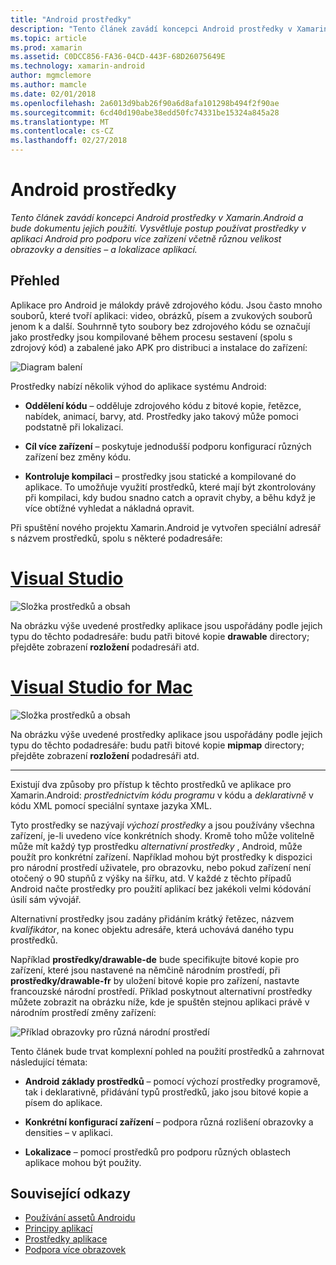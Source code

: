 ```yaml
---
title: "Android prostředky"
description: "Tento článek zavádí koncepci Android prostředky v Xamarin.Android a bude dokumentu jejich použití. Vysvětluje postup používat prostředky v aplikaci Android pro podporu více zařízení včetně různou velikost obrazovky a densities – a lokalizace aplikací."
ms.topic: article
ms.prod: xamarin
ms.assetid: C0DCC856-FA36-04CD-443F-68D26075649E
ms.technology: xamarin-android
author: mgmclemore
ms.author: mamcle
ms.date: 02/01/2018
ms.openlocfilehash: 2a6013d9bab26f90a6d8afa101298b494f2f90ae
ms.sourcegitcommit: 6cd40d190abe38edd50fc74331be15324a845a28
ms.translationtype: MT
ms.contentlocale: cs-CZ
ms.lasthandoff: 02/27/2018
---
```

# <a name="android-resources"></a>Android prostředky

_Tento článek zavádí koncepci Android prostředky v Xamarin.Android a bude dokumentu jejich použití. Vysvětluje postup používat prostředky v aplikaci Android pro podporu více zařízení včetně různou velikost obrazovky a densities – a lokalizace aplikací._

<a name="Overview" />

## <a name="overview"></a>Přehled

Aplikace pro Android je málokdy právě zdrojového kódu. Jsou často mnoho souborů, které tvoří aplikaci: video, obrázků, písem a zvukových souborů jenom k a další. Souhrnně tyto soubory bez zdrojového kódu se označují jako prostředky jsou kompilované během procesu sestavení (spolu s zdrojový kód) a zabalené jako APK pro distribuci a instalace do zařízení:

![Diagram balení](images/packaging-diagram.png)

Prostředky nabízí několik výhod do aplikace systému Android:

-  **Oddělení kódu** &ndash; odděluje zdrojového kódu z bitové kopie, řetězce, nabídek, animací, barvy, atd. Prostředky jako takový může pomoci podstatně při lokalizaci.

-  **Cíl více zařízení** &ndash; poskytuje jednodušší podporu konfigurací různých zařízení bez změny kódu.

-  **Kontroluje kompilaci** &ndash; prostředky jsou statické a kompilované do aplikace. To umožňuje využití prostředků, které mají být zkontrolovány při kompilaci, kdy budou snadno catch a opravit chyby, a běhu když je více obtížné vyhledat a nákladná opravit.

Při spuštění nového projektu Xamarin.Android je vytvořen speciální adresář s názvem prostředků, spolu s některé podadresáře:

# <a name="visual-studiotabvswin"></a>[Visual Studio](#tab/vswin)

![Složka prostředků a obsah](images/resources-folder-vs.png)

Na obrázku výše uvedené prostředky aplikace jsou uspořádány podle jejich typu do těchto podadresáře: budu patři bitové kopie **drawable** directory; přejděte zobrazení **rozložení** podadresáři atd.
 
# <a name="visual-studio-for-mactabvsmac"></a>[Visual Studio for Mac](#tab/vsmac)

![Složka prostředků a obsah](images/resources-folder-xs.png)

Na obrázku výše uvedené prostředky aplikace jsou uspořádány podle jejich typu do těchto podadresáře: budu patři bitové kopie **mipmap** directory; přejděte zobrazení **rozložení** podadresáři atd.
 
-----

Existují dva způsoby pro přístup k těchto prostředků ve aplikace pro Xamarin.Android: *prostřednictvím kódu programu* v kódu a *deklarativně* v kódu XML pomocí speciální syntaxe jazyka XML.

Tyto prostředky se nazývají *výchozí prostředky* a jsou používány všechna zařízení, je-li uvedeno více konkrétních shody. Kromě toho může volitelně může mít každý typ prostředku *alternativní prostředky* , Android, může použít pro konkrétní zařízení. Například mohou být prostředky k dispozici pro národní prostředí uživatele, pro obrazovku, nebo pokud zařízení není otočený o 90 stupňů z výšky na šířku, atd. V každé z těchto případů Android načte prostředky pro použití aplikací bez jakékoli velmi kódování úsilí sám vývojář.

Alternativní prostředky jsou zadány přidáním krátký řetězec, názvem *kvalifikátor*, na konec objektu adresáře, která uchovává daného typu prostředků.

Například **prostředky/drawable-de** bude specifikujte bitové kopie pro zařízení, které jsou nastavené na němčině národním prostředí, při **prostředky/drawable-fr** by uložení bitové kopie pro zařízení, nastavte francouzské národní prostředí. Příklad poskytnout alternativní prostředky můžete zobrazit na obrázku níže, kde je spuštěn stejnou aplikaci právě v národním prostředí změny zařízení:

![Příklad obrazovky pro různá národní prostředí](images/localized-screenshots.png)

Tento článek bude trvat komplexní pohled na použití prostředků a zahrnovat následující témata:

-  **Android základy prostředků** &ndash; pomocí výchozí prostředky programově, tak i deklarativně, přidávání typů prostředků, jako jsou bitové kopie a písem do aplikace.

-  **Konkrétní konfigurací zařízení** &ndash; podpora různá rozlišení obrazovky a densities – v aplikaci.

-  **Lokalizace** &ndash; pomocí prostředků pro podporu různých oblastech aplikace mohou být použity.


## <a name="related-links"></a>Související odkazy

- [Používání assetů Androidu](~/android/app-fundamentals/resources-in-android/android-assets.md)
- [Principy aplikací](http://developer.android.com/guide/topics/fundamentals.html)
- [Prostředky aplikace](http://developer.android.com/guide/topics/resources/index.html)
- [Podpora více obrazovek](http://developer.android.com/guide/practices/screens_support.html)
